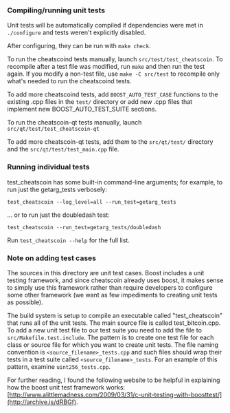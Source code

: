 ### Compiling/running unit tests

Unit tests will be automatically compiled if dependencies were met in `./configure`
and tests weren't explicitly disabled.

After configuring, they can be run with `make check`.

To run the cheatscoind tests manually, launch `src/test/test_cheatscoin`. To recompile
after a test file was modified, run `make` and then run the test again. If you
modify a non-test file, use `make -C src/test` to recompile only what's needed
to run the cheatscoind tests.

To add more cheatscoind tests, add `BOOST_AUTO_TEST_CASE` functions to the existing
.cpp files in the `test/` directory or add new .cpp files that
implement new BOOST_AUTO_TEST_SUITE sections.

To run the cheatscoin-qt tests manually, launch `src/qt/test/test_cheatscoin-qt`

To add more cheatscoin-qt tests, add them to the `src/qt/test/` directory and
the `src/qt/test/test_main.cpp` file.

### Running individual tests

test_cheatscoin has some built-in command-line arguments; for
example, to run just the getarg_tests verbosely:

    test_cheatscoin --log_level=all --run_test=getarg_tests

... or to run just the doubledash test:

    test_cheatscoin --run_test=getarg_tests/doubledash

Run `test_cheatscoin --help` for the full list.

### Note on adding test cases

The sources in this directory are unit test cases.  Boost includes a
unit testing framework, and since cheatscoin already uses boost, it makes
sense to simply use this framework rather than require developers to
configure some other framework (we want as few impediments to creating
unit tests as possible).

The build system is setup to compile an executable called "test_cheatscoin"
that runs all of the unit tests.  The main source file is called
test_bitcoin.cpp. To add a new unit test file to our test suite you need
to add the file to `src/Makefile.test.include`. The pattern is to create
one test file for each class or source file for which you want to create
unit tests.  The file naming convention is `<source_filename>_tests.cpp`
and such files should wrap their tests in a test suite
called `<source_filename>_tests`. For an example of this pattern,
examine `uint256_tests.cpp`.

For further reading, I found the following website to be helpful in
explaining how the boost unit test framework works:
[http://www.alittlemadness.com/2009/03/31/c-unit-testing-with-boosttest/](http://archive.is/dRBGf).
